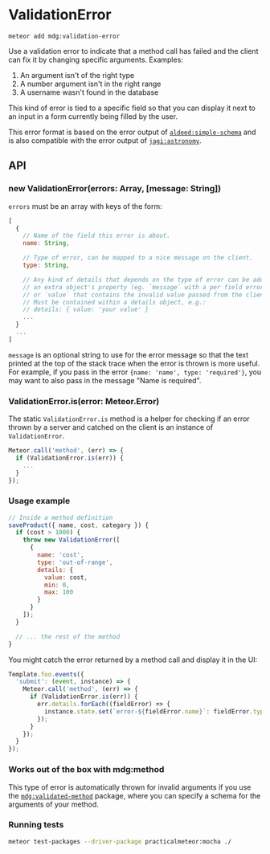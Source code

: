 # ValidationError

```
meteor add mdg:validation-error
```

Use a validation error to indicate that a method call has failed and the client can fix it by changing specific arguments. Examples:

1. An argument isn't of the right type
1. A number argument isn't in the right range
1. A username wasn't found in the database

This kind of error is tied to a specific field so that you can display it next to an input in a form currently being filled by the user.

This error format is based on the error output of [`aldeed:simple-schema`](https://github.com/aldeed/meteor-simple-schema) and is also compatible with the error output of [`jagi:astronomy`](https://github.com/jagi/meteor-astronomy).

## API

### new ValidationError(errors: Array, [message: String])

`errors` must be an array with keys of the form:

```js
[
  {
    // Name of the field this error is about.
    name: String,

    // Type of error, can be mapped to a nice message on the client.
    type: String,

    // Any kind of details that depends on the type of error can be added as
    // an extra object's property (eg. `message` with a per field error message
    // or `value` that contains the invalid value passed from the client).
    // Must be contained within a details object, e.g.:
    // details: { value: 'your value' }
    ...
  }
  ...
]
```

`message` is an optional string to use for the error message so that the text printed at the top of the stack trace when the error is thrown is more useful. For example, if you pass in the error `{name: 'name', type: 'required'}`, you may want to also pass in the message "Name is required".

### ValidationError.is(error: Meteor.Error)

The static `ValidationError.is` method is a helper for checking if an error thrown by a server and catched on the client is an instance of `ValidationError`.

```js
Meteor.call('method', (err) => {
  if (ValidationError.is(err)) {
    ...
  }
});
```

### Usage example

```js
// Inside a method definition
saveProduct({ name, cost, category }) {
  if (cost > 1000) {
    throw new ValidationError([
      {
        name: 'cost',
        type: 'out-of-range',
        details: {
          value: cost,
          min: 0,
          max: 100
        }
      }
    ]);
  }

  // ... the rest of the method
}
```

You might catch the error returned by a method call and display it in the UI:

```js
Template.foo.events({
  'submit': (event, instance) => {
    Meteor.call('method', (err) => {
      if (ValidationError.is(err)) {
        err.details.forEach((fieldError) => {
          instance.state.set(`error-${fieldError.name}`: fieldError.type);
        });
      }
    });
  }
});
```

### Works out of the box with mdg:method

This type of error is automatically thrown for invalid arguments if you use the [`mdg:validated-method`](https://github.com/meteor/validated-method) package, where you can specify a schema for the arguments of your method.

### Running tests

```bash
meteor test-packages --driver-package practicalmeteor:mocha ./
```
